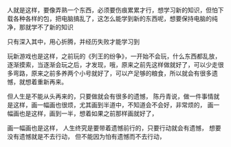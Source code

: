 人就是这样，要像弄熟一个东西，必须要伤痕累累才行，想学习新的知识，但怕下载各种各样的包，把电脑搞乱了，这怎么能学到新的东西呢，想要保持电脑的纯净，那就学不了新的知识

只有深入其中，用心折腾，并经历失败才能学习到

玩新游戏也是这样，之前玩的《列王的纷争》，一开始不会玩，什么东西都乱放，逐渐摸索，当逐渐会玩之后，才发现，哦，原来之前先这样做就好了，可以少走很多弯路，原来之前多养两个小号就好了，可以产足够的粮食，所以就会有很多遗憾，就想着重新再来。

但人生是不能从头再来的，只要做就会有很多的遗憾，
陈丹青说，做一件事情就是这样，画一幅画也很烦，尤其画到半道中，不知道会不会好，非常烦的，
画一幅画也是这样，画到一半，想着如果之前那样画就好了，

画一幅画也是这样，
人生终究是要带着遗憾前行的，只要行动就会有遗憾，
想要没有遗憾就是不去行动，
但不能因为怕有遗憾而不去行动，
